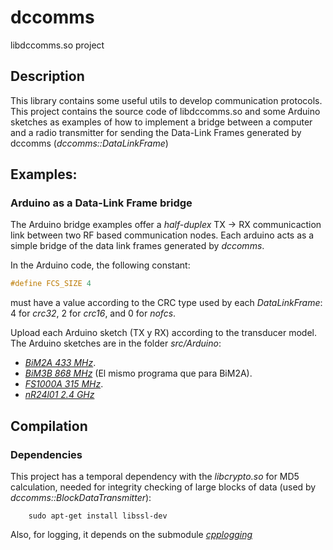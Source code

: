 # dccomms

libdccomms.so project

## Description
This library contains some useful utils to develop communication protocols.
This project contains the source code of libdccomms.so and some Arduino sketches as examples of how to implement a bridge between a computer and a radio transmitter for sending the Data-Link Frames generated by dccomms (*dccomms::DataLinkFrame*)


## Examples:

### Arduino as a Data-Link Frame bridge

The Arduino bridge examples offer a *half-duplex* TX -> RX communicaction link between two RF based communication nodes. Each arduino acts as a simple bridge of the data link frames generated by *dccomms*.

In the Arduino code, the following constant:
```c++
#define FCS_SIZE 4
```
must have a value according to the CRC type used by each *DataLinkFrame*: 4 for *crc32*, 2 for *crc16*, and 0 for *nofcs*.

Upload each Arduino sketch (TX y RX) according to the transducer model. The Arduino sketches are in the folder *src/Arduino*:

* [*BiM2A 433 MHz*](http://www.radiometrix.com/content/bim2a).
* [*BiM3B 868 MHz*](http://www.radiometrix.com/content/bim3b) (El mismo programa que para BiM2A).
* [*FS1000A 315 MHz*](http://www.ananiahelectronics.com/fs100a.gif).
* [*nR24l01 2.4 GHz*](http://elecfreaks.com/store/download/datasheet/rf/rf24l01_PA_LAN/nRF24L01P.PDF)

## Compilation

### Dependencies

This project has a temporal dependency with the *libcrypto.so* for MD5 calculation, needed for integrity checking of large blocks of data (used by *dccomms::BlockDataTransmitter*):

		sudo apt-get install libssl-dev 

Also, for logging, it depends on the submodule [*cpplogging*](https://github.com/dcentelles/cpplogging)
